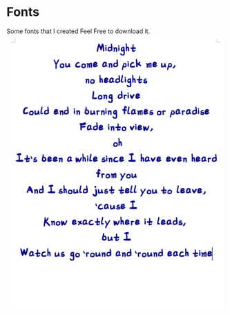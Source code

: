 # Fonts
Some fonts that I created
Feel Free to download it.
![](https://github.com/AmousQiu/Fonts/blob/master/fontTest.png)
